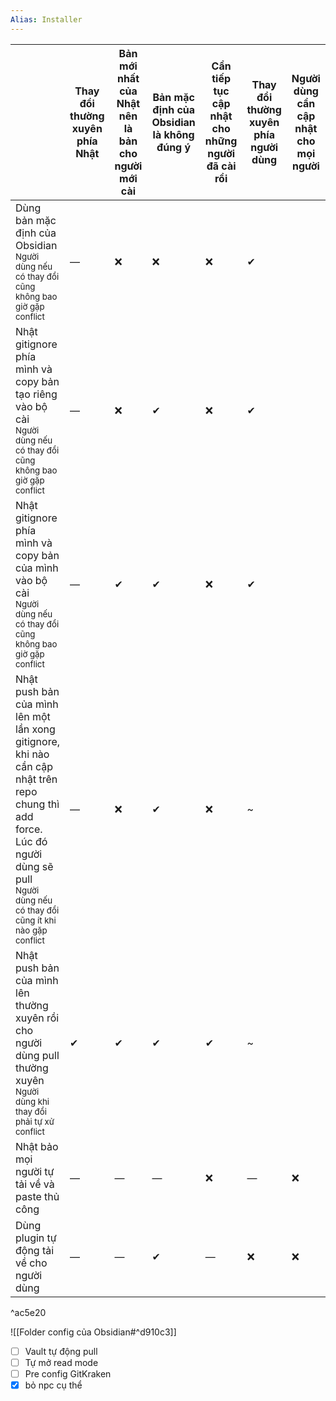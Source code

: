 ```yaml
---
Alias: Installer
---
```

|                                                                                                                                                                                                        | Thay đổi thường xuyên phía Nhật | Bản mới nhất của Nhật nên là bản cho người mới cài | Bản mặc định của Obsidian là không đúng ý | Cần tiếp tục cập nhật cho những người đã cài rồi | Thay đổi thường xuyên phía người dùng | Người dùng cần cập nhật cho mọi người |
| ------------------------------------------------------------------------------------------------------------------------------------------------------------------------------------------------------ | ------------------------------- | -------------------------------------------------- | ----------------------------------------- | ------------------------------------------------ | ------------------------------------- | ------------------------------------- |
| Dùng bản mặc định của Obsidian<br><sub>Người dùng nếu có thay đổi cũng không bao giờ gặp conflict</sub>                                                                                                | —                               | ❌                                                 | ❌                                        | ❌                                               | ✔                                     |                                       |
| Nhật gitignore phía mình và copy bản tạo riêng vào bộ cài<br><sub>Người dùng nếu có thay đổi cũng không bao giờ gặp conflict</sub>                                                                     | —                               | ❌                                                 | ✔                                         | ❌                                               | ✔                                     |                                       |
| Nhật gitignore phía mình và copy bản của mình vào bộ cài<br><sub>Người dùng nếu có thay đổi cũng không bao giờ gặp conflict</sub>                                                                      | —                               | ✔                                                  | ✔                                         | ❌                                               | ✔                                     |                                       |
| Nhật push bản của mình lên một lần xong gitignore, khi nào cần cập nhật trên repo chung thì add force. Lúc đó người dùng sẽ pull<br><sub>Người dùng nếu có thay đổi cũng ít khi nào gặp conflict</sub> | —                               | ❌                                                 | ✔                                         | ❌                                               | ~                                     |                                       |
| Nhật push bản của mình lên thường xuyên rồi cho người dùng pull thường xuyên<br><sub>Người dùng khi thay đổi phải tự xử conflict</sub>                                                                 | ✔                               | ✔                                                  | ✔                                         | ✔                                                | ~                                     |                                       |
| Nhật bảo mọi người tự tải về và paste thủ công                                                                                                                                                         | —                               | —                                                  | —                                         | ❌                                               | —                                     | ❌                                    |
| Dùng plugin tự động tải về cho người dùng                                                                                                                                                              | —                               | —                                                  | ✔                                         | —                                                | ❌                                    | ❌                                    |

^ac5e20

![[Folder config của Obsidian#^d910c3]]

- [ ] Vault tự động pull
- [ ] Tự mở read mode
- [ ] Pre config GitKraken 
- [x] bỏ npc cụ thể